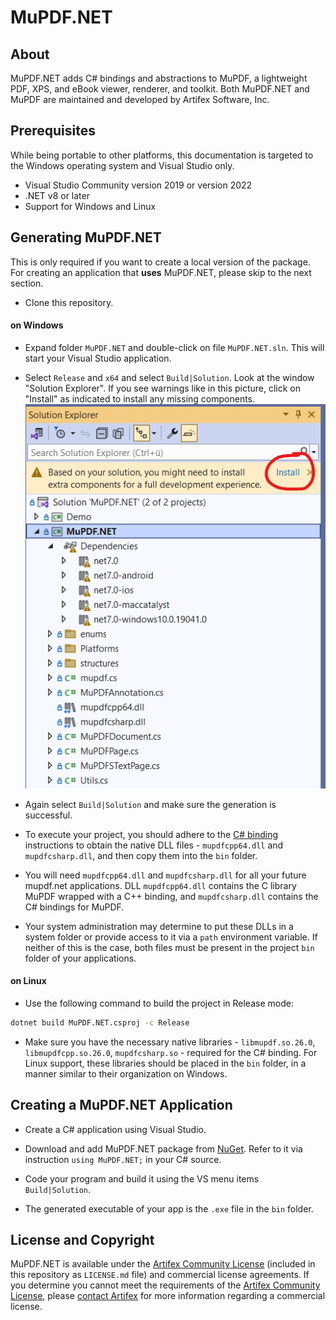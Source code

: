 # MuPDF.NET

## About
MuPDF.NET adds C# bindings and abstractions to MuPDF, a lightweight PDF, XPS, and eBook viewer, renderer, and toolkit. Both MuPDF.NET and MuPDF are maintained and developed by Artifex Software, Inc.

## Prerequisites

While being portable to other platforms, this documentation is targeted to the Windows operating system and Visual Studio only.

- Visual Studio Community version 2019 or version 2022
- .NET v8 or later
- Support for Windows and Linux

## Generating MuPDF.NET
This is only required if you want to create a local version of the package. For creating an application that **uses** MuPDF.NET, please skip to the next section.

- Clone this repository.

#### on Windows

- Expand folder `MuPDF.NET` and double-click on file `MuPDF.NET.sln`. This will start your Visual Studio application.

- Select `Release` and `x64` and select `Build|Solution`. Look at the window "Solution Explorer". If you see warnings like in this picture, click on "Install" as indicated to install any missing components.
![alt text](install-image.png)

- Again select `Build|Solution` and make sure the generation is successful.

- To execute your project, you should adhere to the [C# binding](https://mupdf.readthedocs.io/en/latest/language-bindings.html#id1) instructions to obtain the native DLL files - `mupdfcpp64.dll` and `mupdfcsharp.dll`, and then copy them into the `bin` folder.

- You will need `mupdfcpp64.dll` and `mupdfcsharp.dll` for all your future mupdf.net applications. DLL `mupdfcpp64.dll` contains the C library MuPDF wrapped with a C++ binding, and `mupdfcsharp.dll` contains the C# bindings for MuPDF.

- Your system administration may determine to put these DLLs in a system folder or provide access to it via a `path` environment variable. If neither of this is the case, both files must be present in the project `bin` folder of your applications.

#### on Linux

- Use the following command to build the project in Release mode:
```sh
dotnet build MuPDF.NET.csproj -c Release
```

- Make sure you have the necessary native libraries - `libmupdf.so.26.0`, `libmupdfcpp.so.26.0`, `mupdfcsharp.so` - required for the C# binding. For Linux support, these libraries should be placed in the `bin` folder, in a manner similar to their organization on Windows.

## Creating a MuPDF.NET Application

- Create a C# application using Visual Studio.

- Download and add MuPDF.NET package from [NuGet](https://www.nuget.org/packages/MuPDF.NET/2.0.5-alpha). Refer to it via instruction `using MuPDF.NET;` in your C# source.

- Code your program and build it using the VS menu items `Build|Solution`.

- The generated executable of your app is the `.exe` file in the `bin` folder.


## License and Copyright
MuPDF.NET is available under the [Artifex Community License](https://github.com/ArtifexSoftware/MuPDF.NET/blob/main/LICENSE.md) (included in this repository as `LICENSE.md` file) and commercial license agreements. If you determine you cannot meet the requirements of the [Artifex Community License](https://github.com/ArtifexSoftware/MuPDF.NET/blob/main/LICENSE.md), please [contact Artifex](https://artifex.com/contact/mupdf-net-inquiry.php) for more information regarding a commercial license.
